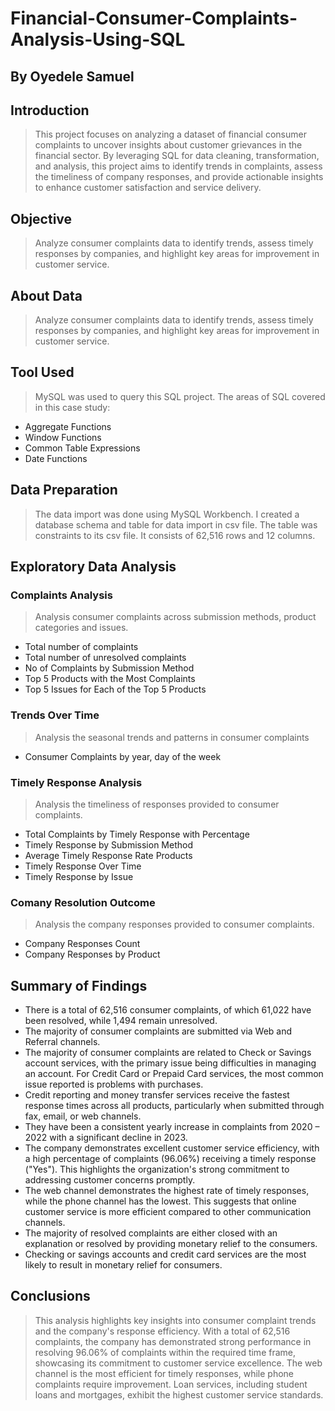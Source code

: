 # Financial-Consumer-Complaints-Analysis-Using-SQL

## By Oyedele Samuel

## Introduction
> This project focuses on analyzing a dataset of financial consumer complaints to uncover insights about customer grievances in the financial sector. By leveraging SQL for data cleaning, transformation, and analysis, this project aims to identify trends in complaints, assess the timeliness of company responses, and provide actionable insights to enhance customer satisfaction and service delivery.

## Objective
> Analyze consumer complaints data to identify trends, assess timely responses by companies, and highlight key areas for improvement in customer service.

## About Data
> Analyze consumer complaints data to identify trends, assess timely responses by companies, and highlight key areas for improvement in customer service.

## Tool Used
> MySQL was used to query this SQL project. The areas of SQL covered in this case study:
- Aggregate Functions
- Window Functions
- Common Table Expressions
- Date Functions

## Data Preparation
> The data import was done using MySQL Workbench. I created a database schema and table for data import in csv file. The table was constraints to its csv file. It consists of 62,516 rows and 12 columns.

## Exploratory Data Analysis

### Complaints Analysis
> Analysis consumer complaints across submission methods, product categories and issues.
-	Total number of complaints
-	Total number of unresolved complaints
-	No of Complaints by Submission Method
-	Top 5 Products with the Most Complaints
-	Top 5 Issues for Each of the Top 5 Products

### Trends Over Time
> Analysis the seasonal trends and  patterns in consumer complaints
- Consumer Complaints by year, day of the week

### Timely Response Analysis
> Analysis the timeliness of responses provided to consumer complaints.
- Total Complaints by Timely Response with Percentage
-	Timely Response by Submission Method
-	Average Timely Response Rate Products
-	Timely Response Over Time
-	Timely Response by Issue

### Comany Resolution Outcome
> Analysis the company responses provided to consumer complaints.
-	Company Responses Count
-	Company Responses by Product

## Summary of Findings
-	There is a total of 62,516 consumer complaints, of which 61,022 have been resolved, while 1,494 remain unresolved.
-	The majority of consumer complaints are submitted via Web and Referral channels.
-	The majority of consumer complaints are related to Check or Savings account services, with the primary issue being difficulties in managing an account. For Credit Card or Prepaid Card services, the most common issue reported is problems with purchases.
-	Credit reporting and money transfer services receive the fastest response times across all products, particularly when submitted through fax, email, or web channels.
-	They have been a consistent yearly increase in complaints from 2020 – 2022 with a significant decline in 2023.
- The company demonstrates excellent customer service efficiency, with a high percentage of complaints (96.06%) receiving a timely response ("Yes"). This highlights the organization's strong commitment to addressing customer concerns promptly.
-	The web channel demonstrates the highest rate of timely responses, while the phone channel has the lowest. This suggests that online customer service is more efficient compared to other communication channels.
-	The majority of resolved complaints are either closed with an explanation or resolved by providing monetary relief to the consumers.
-	Checking or savings accounts and credit card services are the most likely to result in monetary relief for consumers.

## Conclusions
> This analysis highlights key insights into consumer complaint trends and the company's response efficiency. With a total of 62,516 complaints, the company has demonstrated strong performance in resolving 96.06% of complaints within the required time frame, showcasing its commitment to customer service excellence. The web channel is the most efficient for timely responses, while phone complaints require improvement. Loan services, including student loans and mortgages, exhibit the highest customer service standards.







